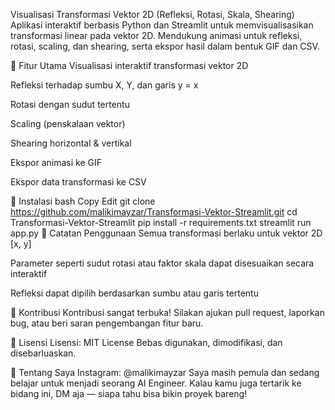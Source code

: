 Visualisasi Transformasi Vektor 2D (Refleksi, Rotasi, Skala, Shearing)
Aplikasi interaktif berbasis Python dan Streamlit untuk memvisualisasikan transformasi linear pada vektor 2D. Mendukung animasi untuk refleksi, rotasi, scaling, dan shearing, serta ekspor hasil dalam bentuk GIF dan CSV.

🔧 Fitur Utama
Visualisasi interaktif transformasi vektor 2D

Refleksi terhadap sumbu X, Y, dan garis y = x

Rotasi dengan sudut tertentu

Scaling (penskalaan vektor)

Shearing horizontal & vertikal

Ekspor animasi ke GIF

Ekspor data transformasi ke CSV

🚀 Instalasi
bash
Copy
Edit
git clone https://github.com/malikimayzar/Transformasi-Vektor-Streamlit.git
cd Transformasi-Vektor-Streamlit
pip install -r requirements.txt
streamlit run app.py
📌 Catatan Penggunaan
Semua transformasi berlaku untuk vektor 2D [x, y]

Parameter seperti sudut rotasi atau faktor skala dapat disesuaikan secara interaktif

Refleksi dapat dipilih berdasarkan sumbu atau garis tertentu

🤝 Kontribusi
Kontribusi sangat terbuka!
Silakan ajukan pull request, laporkan bug, atau beri saran pengembangan fitur baru.

🪪 Lisensi
Lisensi: MIT License
Bebas digunakan, dimodifikasi, dan disebarluaskan.

🙋 Tentang Saya
Instagram: @malikimayzar
Saya masih pemula dan sedang belajar untuk menjadi seorang AI Engineer.
Kalau kamu juga tertarik ke bidang ini, DM aja — siapa tahu bisa bikin proyek bareng!

